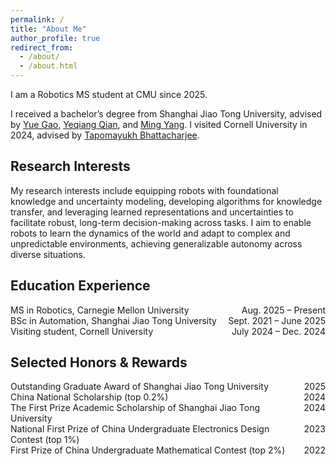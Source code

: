 ```yaml
---
permalink: /
title: "About Me"
author_profile: true
redirect_from: 
  - /about/
  - /about.html
---
```


I am a Robotics MS student at CMU since 2025.

I received a bachelor’s degree from Shanghai Jiao Tong University, advised by [Yue Gao](https://gaoyue.sjtu.edu.cn/biography.html), [Yeqiang Qian](https://qianyeqiang.github.io), and [Ming Yang](https://scholar.google.com/citations?user=0TCYA3YAAAAJ&hl=en). I visited Cornell University in 2024, advised by [Tapomayukh Bhattacharjee](https://sites.google.com/site/tapomayukh).

<h2>Research Interests</h2>
My research interests include equipping robots with foundational knowledge and uncertainty modeling, developing algorithms for knowledge transfer, and leveraging learned representations and uncertainties to facilitate robust, long-term decision-making across tasks. I aim to enable robots to learn the dynamics of the world and adapt to complex and unpredictable environments, achieving generalizable autonomy across diverse situations.

<h2>Education Experience</h2>
<ul style="list-style: none; padding: 0;">
  <li style="display: flex; justify-content: space-between;">
    <span>MS in Robotics, Carnegie Mellon University</span>
    <span>Aug. 2025 – Present</span>
  </li>
  <li style="display: flex; justify-content: space-between;">
    <span>BSc in Automation, Shanghai Jiao Tong University</span>
    <span>Sept. 2021 – June 2025</span>
  </li>
  <li style="display: flex; justify-content: space-between;">
    <span>Visiting student, Cornell University</span>
    <span>July 2024 – Dec. 2024</span>
  </li>
</ul>

<h2>Selected Honors & Rewards</h2>
<ul style="list-style: none; padding: 0;">
  <li style="display: flex; justify-content: space-between;">
    <span>Outstanding Graduate Award of Shanghai Jiao Tong University</span>
    <span>2025</span>
  </li>
  <li style="display: flex; justify-content: space-between;">
    <span>China National Scholarship (top 0.2%)</span>
    <span>2024</span>
  </li>
  <li style="display: flex; justify-content: space-between;">
    <span>The First Prize Academic Scholarship of Shanghai Jiao Tong University</span>
    <span>2024</span>
  </li>
  <li style="display: flex; justify-content: space-between;">
    <span>National First Prize of China Undergraduate Electronics Design Contest (top 1%)</span>
    <span>2023</span>
  </li>
  <li style="display: flex; justify-content: space-between;">
    <span>First Prize of China Undergraduate Mathematical Contest (top 2%)</span>
    <span>2022</span>
  </li>
</ul>

